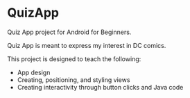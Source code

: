 # QuizApp
Quiz App project for Android for Beginners.

Quiz App is meant to express my interest in DC comics. 

This project is designed to teach the following: 
 
 - App design 
 - Creating, positioning, and styling views 
 - Creating interactivity through button clicks and Java code
